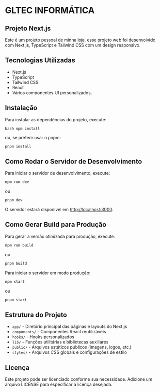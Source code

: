 # GLTEC INFORMÁTICA

## Projeto Next.js

Este é um projeto pessoal de minha loja, esse projeto web foi desenvolvido com Next.js, TypeScript e Tailwind CSS com um design responsivo.

## Tecnologias Utilizadas

- Next.js
- TypeScript
- Tailwind CSS
- React
- Vários componentes UI personalizados.

## Instalação

Para instalar as dependências do projeto, execute:

`bash
npm install
`

ou, se preferir usar o pnpm:

```bash
pnpm install
```

## Como Rodar o Servidor de Desenvolvimento

Para iniciar o servidor de desenvolvimento, execute:

```bash
npm run dev
```

ou

```bash
pnpm dev
```

O servidor estará disponível em [http://localhost:3000](http://localhost:3000).

## Como Gerar Build para Produção

Para gerar a versão otimizada para produção, execute:

```bash
npm run build
```

ou

```bash
pnpm build
```

Para iniciar o servidor em modo produção:

```bash
npm start
```

ou

```bash
pnpm start
```

## Estrutura do Projeto

- `app/` - Diretório principal das páginas e layouts do Next.js
- `components/` - Componentes React reutilizáveis
- `hooks/` - Hooks personalizados
- `lib/` - Funções utilitárias e bibliotecas auxiliares
- `public/` - Arquivos estáticos públicos (imagens, logos, etc.)
- `styles/` - Arquivos CSS globais e configurações de estilo

## Licença

Este projeto pode ser licenciado conforme sua necessidade. Adicione um arquivo LICENSE para especificar a licença desejada.

